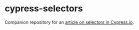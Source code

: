 # cypress-selectors

Companion repository for an [article on selectors in Cypress.io](https://filiphric.com/cypress-basics-selecting-elements/).
